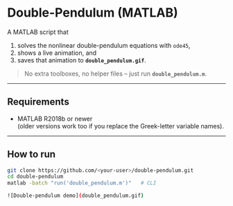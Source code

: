# Double-Pendulum (MATLAB)

A MATLAB script that

1. solves the nonlinear double-pendulum equations with `ode45`,
2. shows a live animation, and
3. saves that animation to **`double_pendulum.gif`**.

> No extra toolboxes, no helper files – just run **`double_pendulum.m`**.

---

## Requirements
* MATLAB R2018b or newer  
  (older versions work too if you replace the Greek-letter variable names).

---

## How to run

```bash
git clone https://github.com/<your-user>/double-pendulum.git
cd double-pendulum
matlab -batch "run('double_pendulum.m')"   # CLI

![Double-pendulum demo](double_pendulum.gif)
